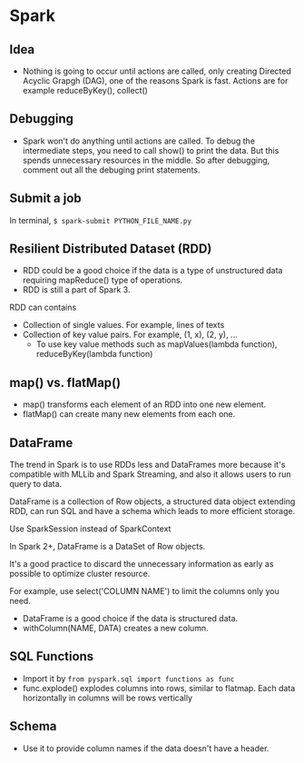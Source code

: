 # Spark

## Idea

- Nothing is going to occur until actions are called, only creating Directed Acyclic Grapgh (DAG), one of the reasons Spark is fast. Actions are for example reduceByKey(), collect()

## Debugging

- Spark won't do anything until actions are called. To debug the intermediate steps, you need to call show() to print
  the data. But this spends unnecessary resources in the middle. So after debugging, comment out all the debuging print
  statements.

## Submit a job

In terminal, `$ spark-submit PYTHON_FILE_NAME.py`

## Resilient Distributed Dataset (RDD) 
 
- RDD could be a good choice if the data is a type of unstructured data requiring mapReduce() type of operations.
- RDD is still a part of Spark 3.

RDD can contains
- Collection of single values. For example, lines of texts
- Collection of key value pairs. For example, (1, x), (2, y), ...
  - To use key value methods such as mapValues(lambda function), reduceByKey(lambda function)

## map() vs. flatMap()

- map() transforms each element of an RDD into one new element.
- flatMap() can create many new elements from each one.

## DataFrame

The trend in Spark is to use RDDs less and DataFrames more because it's compatible with MLLib and Spark Streaming, and
also it allows users to run query to data.

DataFrame is a collection of Row objects, a structured data object extending RDD, can run SQL and have a schema which leads to more efficient storage.

Use SparkSession instead of SparkContext

In Spark 2+, DataFrame is a DataSet of Row objects.

It's a good practice to discard the unnecessary information as early as possible to optimize cluster resource.

For example, use select('COLUMN NAME') to limit the columns only you need.

- DataFrame is a good choice if the data is structured data.
- withColumn(NAME, DATA) creates a new column.

## SQL Functions

- Import it by `from pyspark.sql import functions as func`
- func.explode() explodes columns into rows, similar to flatmap. Each data horizontally in columns will be rows 
  vertically

## Schema

- Use it to provide column names if the data doesn't have a header.
